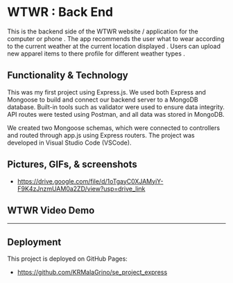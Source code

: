 # WTWR : Back End

This is the backend side of the WTWR website / application for the computer or phone . The app recommends the user what to wear according to the current weather at the current location displayed . Users can upload new apparel items to there profile for different weather types .

## Functionality & Technology

This was my first project using Express.js. We used both Express and Mongoose to build and connect our backend server to a MongoDB database. Built-in tools such as validator were used to ensure data integrity. API routes were tested using Postman, and all data was stored in MongoDB.

We created two Mongoose schemas, which were connected to controllers and routed through app.js using Express routers. The project was developed in Visual Studio Code (VSCode).

## Pictures, GIFs, & screenshots
 
- https://drive.google.com/file/d/1oTgayC0XJAMyiY-F9K4zJnzmUAM0a2ZD/view?usp=drive_link

## WTWR Video Demo

-------------------------------------------------------------------

## Deployment

This project is deployed on GitHub Pages:

- https://github.com/KRMalaGrino/se_project_express

